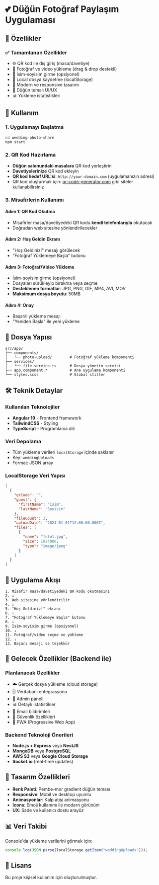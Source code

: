 # 💕 Düğün Fotoğraf Paylaşım Uygulaması

## 🎯 Özellikler

### ✅ Tamamlanan Özellikler

- 🌐 QR kod ile dış giriş (masa/davetiye)
- 📸 Fotoğraf ve video yükleme (drag & drop destekli)
- 👤 İsim-soyisim girme (opsiyonel)
- 💾 Local dosya kaydetme (localStorage)
- 🎨 Modern ve responsive tasarım
- 💖 Düğün temalı UI/UX
- 📊 Yükleme istatistikleri

## 🚀 Kullanım

### 1. Uygulamayı Başlatma

```bash
cd wedding-photo-share
npm start
```

### 2. QR Kod Hazırlama

- **Düğün salonundaki masalara** QR kod yerleştirin
- **Davetiyelerinize** QR kod ekleyin
- **QR kod hedef URL'si**: `http://your-domain.com` (uygulamanızın adresi)
- QR kod oluşturmak için: [qr-code-generator.com](https://www.qr-code-generator.com/) gibi siteler kullanabilirsiniz

### 3. Misafirlerin Kullanımı

#### Adım 1: QR Kod Okutma

- Misafirler masa/davetiyedeki QR kodu **kendi telefonlarıyla** okutacak
- Doğrudan web sitesine yönlendirilecekler

#### Adım 2: Hoş Geldin Ekranı

- "Hoş Geldiniz!" mesajı görülecek
- "Fotoğraf Yüklemeye Başla" butonu

#### Adım 3: Fotoğraf/Video Yükleme

- İsim-soyisim girme (opsiyonel)
- Dosyaları sürükleyip bırakma veya seçme
- **Desteklenen formatlar**: JPG, PNG, GIF, MP4, AVI, MOV
- **Maksimum dosya boyutu**: 50MB

#### Adım 4: Onay

- Başarılı yükleme mesajı
- "Yeniden Başla" ile yeni yükleme

## 📁 Dosya Yapısı

```
src/app/
├── components/
│   └── photo-upload/        # Fotoğraf yükleme komponenti
├── services/
│   └── file.service.ts      # Dosya yönetim servisi
├── app.component.*          # Ana uygulama komponenti
└── styles.scss              # Global stiller
```

## 🛠️ Teknik Detaylar

### Kullanılan Teknolojiler

- **Angular 19** - Frontend framework
- **TailwindCSS** - Styling
- **TypeScript** - Programlama dili

### Veri Depolama

- Tüm yükleme verileri `localStorage` içinde saklanır
- Key: `weddingUploads`
- Format: JSON array

### LocalStorage Veri Yapısı

```json
[
  {
    "qrCode": "",
    "guest": {
      "firstName": "İsim",
      "lastName": "Soyisim"
    },
    "fileCount": 3,
    "uploadDate": "2024-01-01T12:00:00.000Z",
    "files": [
      {
        "name": "foto1.jpg",
        "size": 1024000,
        "type": "image/jpeg"
      }
    ]
  }
]
```

## 🎯 Uygulama Akışı

```
1. Misafir masa/davetiyedeki QR kodu okutmasını
2. ↓
3. Web sitesine yönlendirilir
4. ↓
5. "Hoş Geldiniz!" ekranı
6. ↓
7. "Fotoğraf Yüklemeye Başla" butonu
8. ↓
9. İsim-soyisim girme (opsiyonel)
10. ↓
11. Fotoğraf/video seçme ve yükleme
12. ↓
13. Başarı mesajı ve teşekkür
```

## 🔮 Gelecek Özellikler (Backend ile)

### Planlanacak Özellikler

- ☁️ Gerçek dosya yükleme (cloud storage)
- 🗄️ Veritabanı entegrasyonu
- 👥 Admin paneli
- 📊 Detaylı istatistikler
- 📧 Email bildirimleri
- 🔐 Güvenlik özellikleri
- 📱 PWA (Progressive Web App)

### Backend Teknoloji Önerileri

- **Node.js + Express** veya **NestJS**
- **MongoDB** veya **PostgreSQL**
- **AWS S3** veya **Google Cloud Storage**
- **Socket.io** (real-time updates)

## 🎨 Tasarım Özellikleri

- **Renk Paleti**: Pembe-mor gradient düğün teması
- **Responsive**: Mobil ve desktop uyumlu
- **Animasyonlar**: Kalp atışı animasyonu
- **Icons**: Emoji kullanımı ile modern görünüm
- **UX**: Sade ve kullanıcı dostu arayüz

## 📊 Veri Takibi

Console'da yükleme verilerini görmek için:

```javascript
console.log(JSON.parse(localStorage.getItem("weddingUploads")));
```

## 📄 Lisans

Bu proje kişisel kullanım için oluşturulmuştur.

